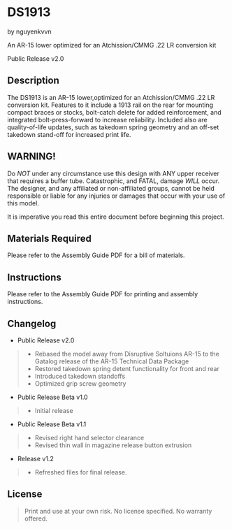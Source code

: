 # DS1913
by nguyenkvvn

An AR-15 lower optimized for an Atchission/CMMG .22 LR conversion kit

Public Release v2.0

## Description
The DS1913 is an AR-15 lower,optimized for an Atchission/CMMG .22 LR conversion kit. Features to it include a 1913 rail on the rear for mounting compact braces or stocks, bolt-catch delete for added reinforcement, and integrated bolt-press-forward to increase reliability. Included also are quality-of-life updates, such as takedown spring geometry and an off-set takedown stand-off for increased print life.

## WARNING!
Do *NOT* under any circumstance use this design with ANY upper receiver that requires a buffer tube. Catastrophic, and FATAL, damage *WILL* occur. The designer, and any affiliated or non-affiliated groups, cannot be held responsible or liable for any injuries or damages that occur with your use of this model.

It is imperative you read this entire document before beginning this project.

## Materials Required
Please refer to the Assembly Guide PDF for a bill of materials.

## Instructions
Please refer to the Assembly Guide PDF for printing and assembly instructions.

## Changelog

* Public Release v2.0
> - Rebased the model away from Disruptive Soltuions AR-15 to the Gatalog release of the AR-15 Technical Data Package
> - Restored takedown spring detent functionality for front and rear
> - Introduced takedown standoffs
> - Optimized grip screw geometry

* Public Release Beta v1.0
> - Initial release

* Public Release Beta v1.1
> - Revised right hand selector clearance
> - Revised thin wall in magazine release button extrusion

* Release v1.2
> - Refreshed files for final release.

## License
> Print and use at your own risk. No license specified. No warranty offered.
